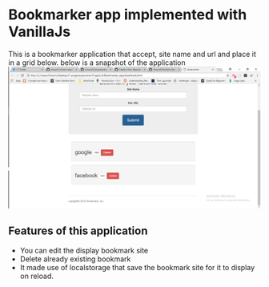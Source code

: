 # Bookmarker app implemented with VanillaJs

This is a bookmarker application that accept, site name and url and place it in a grid below. 
below is a snapshot of the application ![coverImage](./bookmaker.png)

## Features of this application

* You can edit the display bookmark site
* Delete already existing bookmark
* It made use of localstorage that save the bookmark site for it to display on reload.
